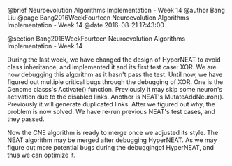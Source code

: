 @brief Neuroevolution Algorithms Implementation - Week 14
@author Bang Liu
@page Bang2016WeekFourteen Neuroevolution Algorithms Implementation - Week 14
@date 2016-08-21 17:43:00

@section Bang2016WeekFourteen Neuroevolution Algorithms Implementation - Week 14

During the last week, we have changed the design of HyperNEAT to avoid class inheritance, and implemented it and its first test case: XOR. We are now debugging this algorithm as it hasn't pass the test. Until now, we have figured out multiple critical bugs through the debugging of XOR. One is the Genome classs's Activate() function. Previously it may skip some neuron's activation due to the disabled links. Another is NEAT's MutateAddNeuron(). Previously it will generate duplicated links. After we figured out why, the problem is now solved. We have re-run previous NEAT's test cases, and they passed.

Now the CNE algorithm is ready to merge once we adjusted its style. The NEAT algorithm may be merged after debugging HyperNEAT. As we may figure out more potential bugs during the debuggingof HyperNEAT, and thus we can optimize it.